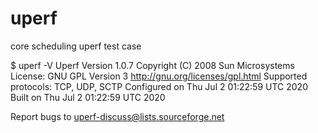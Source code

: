 # uperf
core scheduling uperf test case

$ uperf -V
Uperf Version 1.0.7
Copyright (C) 2008 Sun Microsystems
License: GNU GPL Version 3 http://gnu.org/licenses/gpl.html
Supported protocols: TCP, UDP, SCTP
Configured on Thu Jul  2 01:22:59 UTC 2020
Built on Thu Jul  2 01:22:59 UTC 2020

Report bugs to uperf-discuss@lists.sourceforge.net
